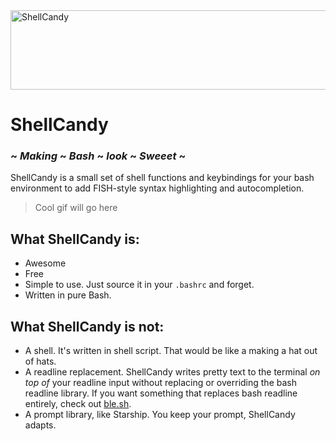 <img width="705" height="127" alt="ShellCandy" src="https://github.com/user-attachments/assets/8d1c8afb-b7dd-4426-a905-9b75f1095c04" />

# ShellCandy
### ~ _Making_ ~ _Bash_ ~ _look_ ~ _Sweeet_ ~

ShellCandy is a small set of shell functions and keybindings for your bash environment to add FISH-style syntax highlighting and autocompletion.

> Cool gif will go here


## What ShellCandy is:
- Awesome
- Free
- Simple to use. Just source it in your `.bashrc` and forget.
- Written in pure Bash.

## What ShellCandy is not:
- A shell. It's written in shell script. That would be like a making a hat out of hats.
- A readline replacement. ShellCandy writes pretty text to the terminal *on top of* your readline input without replacing or overriding the bash readline library. If you want something that replaces bash readline entirely, check out [ble.sh](https://github.com/akinomyoga/ble.sh).
- A prompt library, like Starship. You keep your prompt, ShellCandy adapts.
